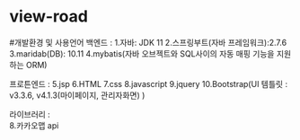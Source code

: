 # view-road



#개발환경 및 사용언어
백엔드 : 
			1.자바: JDK 11
			2.스프링부트(자바 프레임워크):2.7.6
			3.maridab(DB): 10.11
			4.mybatis(자바 오브젝트와 SQL사이의 자동 매핑 기능을 지원하는 ORM) 

프로튼엔드 :
			5.jsp
			6.HTML
			7.css
			8.javascript
			9.jquery
			10.Bootstrap(UI 템틀릿 : v3.3.6,  v4.1.3(마이페이지, 관리자화면)  )
			
라이브러리 :  
			8.카카오맵 api
			
			
			


